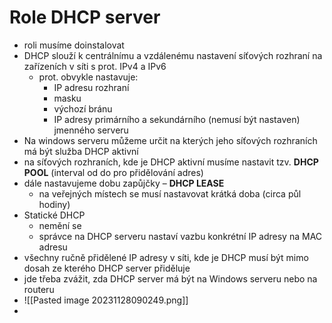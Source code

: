 # Role DHCP server
- roli musíme doinstalovat
- DHCP slouží k centrálnímu a vzdálenému nastavení síťových rozhraní na zařízeních v síti s prot. IPv4 a IPv6
	- prot. obvykle nastavuje:
		- IP adresu rozhraní
		- masku
		- výchozí bránu
		- IP adresy primárního a sekundárního (nemusí být nastaven) jmenného serveru
- Na windows serveru můžeme určit na kterých jeho síťových rozhraních má být služba DHCP aktivní
- na síťových rozhraních, kde je DHCP aktivní musíme nastavit tzv. **DHCP POOL** (interval od do pro přidělování adres)
- dále nastavujeme dobu zapůjčky – **DHCP LEASE**
	- na veřejných místech se musí nastavovat krátká doba (circa půl hodiny)
- Statické DHCP
	- nemění se
	- správce na DHCP serveru nastaví vazbu konkrétní IP adresy na MAC adresu
- všechny ručně přidělené IP adresy v síti, kde je DHCP musí být mimo dosah ze kterého DHCP server přiděluje
- jde třeba zvážit, zda DHCP server má být na Windows serveru nebo na routeru
- ![[Pasted image 20231128090249.png]]
- 